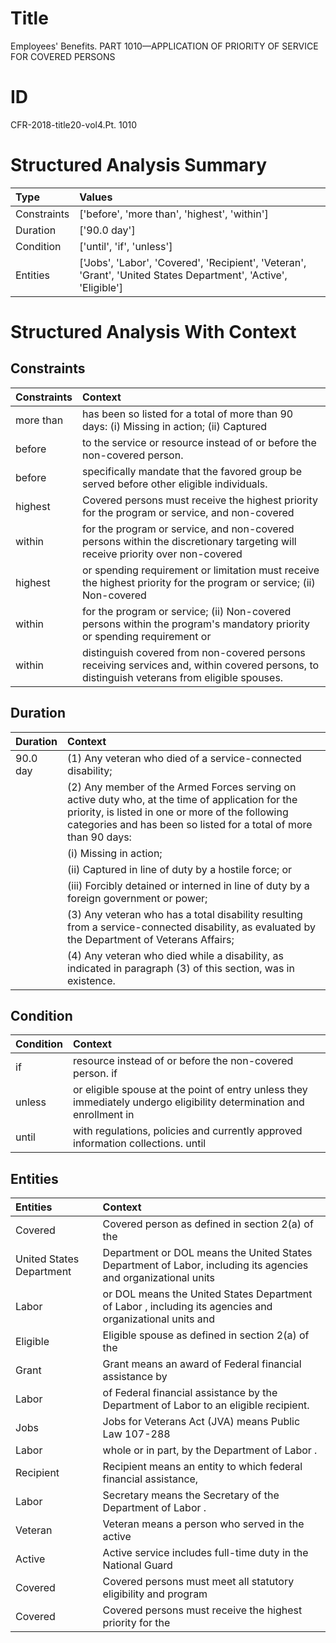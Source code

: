 # Title

 Employees' Benefits. PART 1010—APPLICATION OF PRIORITY OF SERVICE FOR COVERED PERSONS


# ID

 CFR-2018-title20-vol4.Pt. 1010


# Structured Analysis Summary

| Type        | Values                                                                                                          |
|:------------|:----------------------------------------------------------------------------------------------------------------|
| Constraints | ['before', 'more than', 'highest', 'within']                                                                    |
| Duration    | ['90.0 day']                                                                                                    |
| Condition   | ['until', 'if', 'unless']                                                                                       |
| Entities    | ['Jobs', 'Labor', 'Covered', 'Recipient', 'Veteran', 'Grant', 'United States Department', 'Active', 'Eligible'] |


# Structured Analysis With Context

 


## Constraints

| Constraints   | Context                                                                                                                                      |
|:--------------|:---------------------------------------------------------------------------------------------------------------------------------------------|
| more than     | has been so listed for a total of more than 90 days: (i) Missing in action; (ii) Captured                                                    |
| before        | to the service or resource instead of or before  the non-covered person.                                                                     |
| before        | specifically mandate that the favored group be served before  other eligible individuals.                                                    |
| highest       | Covered persons must receive the  highest priority for the program or service, and non-covered                                               |
| within        | for the program or service, and non-covered persons within the discretionary targeting will receive priority over non-covered                |
| highest       | or spending requirement or limitation must receive the highest priority for the program or service; (ii) Non-covered                         |
| within        | for the program or service; (ii) Non-covered persons within the program's mandatory priority or spending requirement or                      |
| within        | distinguish covered from non-covered persons receiving services and, within  covered persons, to distinguish veterans from eligible spouses. |


## Duration

| Duration   | Context                                                                                                                                                                                                                               |
|:-----------|:--------------------------------------------------------------------------------------------------------------------------------------------------------------------------------------------------------------------------------------|
| 90.0 day   | (1) Any veteran who died of a service-connected disability;                                                                                                                                                                           |
|            |             (2) Any member of the Armed Forces serving on active duty who, at the time of application for the priority, is listed in one or more of the following categories and has been so listed for a total of more than 90 days: |
|            |             (i) Missing in action;                                                                                                                                                                                                    |
|            |             (ii) Captured in line of duty by a hostile force; or                                                                                                                                                                      |
|            |             (iii) Forcibly detained or interned in line of duty by a foreign government or power;                                                                                                                                     |
|            |             (3) Any veteran who has a total disability resulting from a service-connected disability, as evaluated by the Department of Veterans Affairs;                                                                             |
|            |             (4) Any veteran who died while a disability, as indicated in paragraph (3) of this section, was in existence.                                                                                                             |


## Condition

| Condition   | Context                                                                                                              |
|:------------|:---------------------------------------------------------------------------------------------------------------------|
| if          | resource instead of or before the non-covered person. if                                                             |
| unless      | or eligible spouse at the point of entry unless they immediately undergo eligibility determination and enrollment in |
| until       | with regulations, policies and currently approved information collections. until                                     |


## Entities

| Entities                 | Context                                                                                                         |
|:-------------------------|:----------------------------------------------------------------------------------------------------------------|
| Covered                  | Covered person as defined in section 2(a) of the                                                                |
| United States Department | Department or DOL means the  United States Department of Labor, including its agencies and organizational units |
| Labor                    | or DOL means the United States Department of Labor , including its agencies and organizational units and        |
| Eligible                 | Eligible spouse as defined in section 2(a) of the                                                               |
| Grant                    | Grant means an award of Federal financial assistance by                                                         |
| Labor                    | of Federal financial assistance by the Department of Labor  to an eligible recipient.                           |
| Jobs                     | Jobs for Veterans Act (JVA) means Public Law 107-288                                                            |
| Labor                    | whole or in part, by the Department of Labor .                                                                  |
| Recipient                | Recipient means an entity to which federal financial assistance,                                                |
| Labor                    | Secretary means the Secretary of the Department of  Labor .                                                     |
| Veteran                  | Veteran means a person who served in the active                                                                 |
| Active                   | Active service includes full-time duty in the National Guard                                                    |
| Covered                  | Covered persons must meet all statutory eligibility and program                                                 |
| Covered                  | Covered persons must receive the highest priority for the                                                       |


